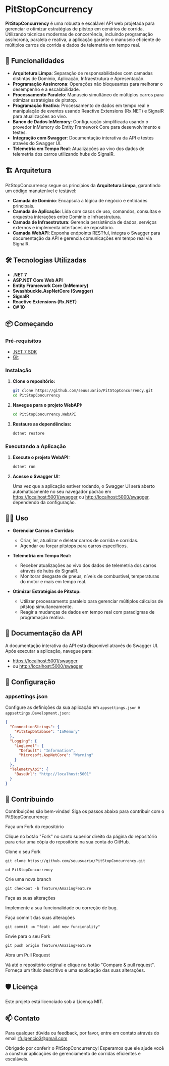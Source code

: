# PitStopConcurrency

**PitStopConcurrency** é uma robusta e escalável API web projetada para gerenciar e otimizar estratégias de pitstop em cenários de corrida. Utilizando técnicas modernas de concorrência, incluindo programação assíncrona, paralela e reativa, a aplicação garante o manuseio eficiente de múltiplos carros de corrida e dados de telemetria em tempo real.

## 🚀 Funcionalidades

- **Arquitetura Limpa**: Separação de responsabilidades com camadas distintas de Domínio, Aplicação, Infraestrutura e Apresentação.
- **Programação Assíncrona**: Operações não bloqueantes para melhorar o desempenho e a escalabilidade.
- **Processamento Paralelo**: Manuseio simultâneo de múltiplos carros para otimizar estratégias de pitstop.
- **Programação Reativa**: Processamento de dados em tempo real e manipulação de eventos usando Reactive Extensions (Rx.NET) e SignalR para atualizações ao vivo.
- **Banco de Dados InMemory**: Configuração simplificada usando o provedor InMemory do Entity Framework Core para desenvolvimento e testes.
- **Integração com Swagger**: Documentação interativa da API e testes através do Swagger UI.
- **Telemetria em Tempo Real**: Atualizações ao vivo dos dados de telemetria dos carros utilizando hubs do SignalR.

## 🏗 Arquitetura

PitStopConcurrency segue os princípios da **Arquitetura Limpa**, garantindo um código manutenível e testável:

- **Camada de Domínio**: Encapsula a lógica de negócio e entidades principais.
- **Camada de Aplicação**: Lida com casos de uso, comandos, consultas e orquestra interações entre Domínio e Infraestrutura.
- **Camada de Infraestrutura**: Gerencia persistência de dados, serviços externos e implementa interfaces de repositório.
- **Camada WebAPI**: Exponha endpoints RESTful, integra o Swagger para documentação da API e gerencia comunicações em tempo real via SignalR.

## 🛠 Tecnologias Utilizadas

- **.NET 7**
- **ASP.NET Core Web API**
- **Entity Framework Core (InMemory)**
- **Swashbuckle.AspNetCore (Swagger)**
- **SignalR**
- **Reactive Extensions (Rx.NET)**
- **C# 10**

## 📦 Começando

### Pré-requisitos

- [.NET 7 SDK](https://dotnet.microsoft.com/download/dotnet/7.0)
- [Git](https://git-scm.com/downloads)

### Instalação

1. **Clone o repositório:**

    ```bash
    git clone https://github.com/seuusuario/PitStopConcurrency.git
    cd PitStopConcurrency
    ```

2. **Navegue para o projeto WebAPI:**

    ```bash
    cd PitStopConcurrency.WebAPI
    ```

3. **Restaure as dependências:**

    ```bash
    dotnet restore
    ```

### Executando a Aplicação

1. **Execute o projeto WebAPI:**

    ```bash
    dotnet run
    ```

2. **Acesse o Swagger UI:**

    Uma vez que a aplicação estiver rodando, o Swagger UI será aberto automaticamente no seu navegador padrão em [https://localhost:5001/swagger](https://localhost:5001/swagger) ou [http://localhost:5000/swagger](http://localhost:5000/swagger), dependendo da configuração.

## 🧑‍💻 Uso

- **Gerenciar Carros e Corridas:**
  - Criar, ler, atualizar e deletar carros de corrida e corridas.
  - Agendar ou forçar pitstops para carros específicos.

- **Telemetria em Tempo Real:**
  - Receber atualizações ao vivo dos dados de telemetria dos carros através de hubs do SignalR.
  - Monitorar desgaste de pneus, níveis de combustível, temperaturas do motor e mais em tempo real.

- **Otimizar Estratégias de Pitstop:**
  - Utilizar processamento paralelo para gerenciar múltiplos cálculos de pitstop simultaneamente.
  - Reagir a mudanças de dados em tempo real com paradigmas de programação reativa.

## 📝 Documentação da API

A documentação interativa da API está disponível através do Swagger UI. Após executar a aplicação, navegue para:

- [https://localhost:5001/swagger](https://localhost:5001/swagger)
- ou [http://localhost:5000/swagger](http://localhost:5000/swagger)

## 🔧 Configuração

### appsettings.json

Configure as definições da sua aplicação em `appsettings.json` e `appsettings.Development.json`:

```json
{
  "ConnectionStrings": {
    "PitStopDatabase": "InMemory"
  },
  "Logging": {
    "LogLevel": {
      "Default": "Information",
      "Microsoft.AspNetCore": "Warning"
    }
  },
  "TelemetryApi": {
    "BaseUrl": "http://localhost:5001"
  }
}
```

## 🤝 Contribuindo
Contribuições são bem-vindas! Siga os passos abaixo para contribuir com o PitStopConcurrency:

Faça um Fork do repositório

Clique no botão "Fork" no canto superior direito da página do repositório para criar uma cópia do repositório na sua conta do GitHub.

Clone o seu Fork

`git clone https://github.com/seuusuario/PitStopConcurrency.git`

`cd PitStopConcurrency`

Crie uma nova branch

`git checkout -b feature/AmazingFeature`

Faça as suas alterações

Implemente a sua funcionalidade ou correção de bug.

Faça commit das suas alterações

`git commit -m "feat: add new funcionality"`

Envie para o seu Fork

`git push origin feature/AmazingFeature`

Abra um Pull Request

Vá até o repositório original e clique no botão "Compare & pull request". 
Forneça um título descritivo e uma explicação das suas alterações.

## 🛡 Licença
Este projeto está licenciado sob a Licença MIT.

## 📫 Contato
Para qualquer dúvida ou feedback, por favor, entre em contato através do email rfulgencio3@gmail.com

Obrigado por conferir o PitStopConcurrency! 
Esperamos que ele ajude você a construir aplicações de gerenciamento de corridas eficientes e escaláveis.
